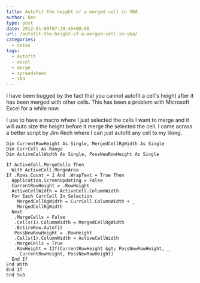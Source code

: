 ```yaml
---
title: Autofit the height of a merged cell in VBA
author: ben
type: post
date: 2012-01-09T07:39:45+00:00
url: /autofit-the-height-of-a-merged-cell-in-vba/
categories:
  - notes
tags:
  - autofit
  - excel
  - merge
  - spreadsheet
  - vba
---
```


I have been bugged by the fact that you cannot autofit a cell's height after it has been merged with other cells. This has been a problem with Microsoft Excel for a while now.

I use to have a macro where I just selected the cells I want to merge and it will auto size the height before it merge the selected the cell. I came across a better script by Jim Rech where I can just autofit any cell to my liking.

```visual-basic
Dim CurrentRowHeight As Single, MergedCellRgWidth As Single
Dim CurrCell As Range
Dim ActiveCellWidth As Single, PossNewRowHeight As Single

If ActiveCell.MergeCells Then
  With ActiveCell.MergeArea
If .Rows.Count = 1 And .WrapText = True Then
  Application.ScreenUpdating = False
  CurrentRowHeight = .RowHeight
  ActiveCellWidth = ActiveCell.ColumnWidth
  For Each CurrCell In Selection
    MergedCellRgWidth = CurrCell.ColumnWidth + _
    MergedCellRgWidth
  Next
   .MergeCells = False
   .Cells(1).ColumnWidth = MergedCellRgWidth
   .EntireRow.Autofit
   PossNewRowHeight = .RowHeight
   .Cells(1).ColumnWidth = ActiveCellWidth
   .MergeCells = True
   .RowHeight = IIf(CurrentRowHeight &gt; PossNewRowHeight, _
     CurrentRowHeight, PossNewRowHeight)
  End If
End With
End If
End Sub
```
